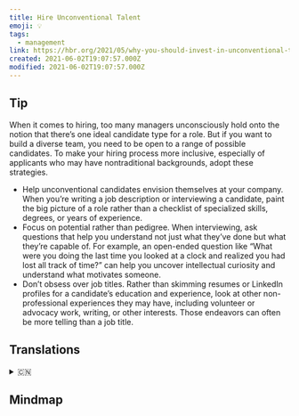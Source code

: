 ```yaml
---
title: Hire Unconventional Talent
emoji: 💡
tags:
  - management
link: https://hbr.org/2021/05/why-you-should-invest-in-unconventional-talent?utm_medium=email&utm_source=newsletter_daily&utm_campaign=mtod_notactsubs
created: 2021-06-02T19:07:57.000Z
modified: 2021-06-02T19:07:57.000Z
---
```


## Tip

When it comes to hiring, too many managers unconsciously hold onto the notion that there’s one ideal candidate type for a role. But if you want to build a diverse team, you need to be open to a range of possible candidates. To make your hiring process more inclusive, especially of applicants who may have nontraditional backgrounds, adopt these strategies.

- Help unconventional candidates envision themselves at your company. When you’re writing a job description or interviewing a candidate, paint the big picture of a role rather than a checklist of specialized skills, degrees, or years of experience.
- Focus on potential rather than pedigree. When interviewing, ask questions that help you understand not just what they’ve done but what they’re capable of. For example, an open-ended question like “What were you doing the last time you looked at a clock and realized you had lost all track of time?” can help you uncover intellectual curiosity and understand what motivates someone.
- Don’t obsess over job titles. Rather than skimming resumes or LinkedIn profiles for a candidate’s education and experience, look at other non-professional experiences they may have, including volunteer or advocacy work, writing, or other interests. Those endeavors can often be more telling than a job title.

## Translations

<details>
   <summary>🇨🇳</summary>

</details>

## Mindmap

![]()
